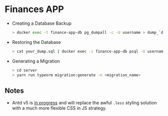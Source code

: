 # Finances APP

- Creating a Database Backup

  ```bash
  > docker exec -t finance-app-db pg_dumpall -c -U username > dump_`date +%Y-%m-%d"_"%H_%M_%S`.sql
  ```

- Restoring the Database
  ```bash
  > cat your_dump.sql | docker exec -i finance-app-db psql -U username -d database
  ```

* Generating a Migration
  ```bash
  > cd server
  > yarn run typeorm migration:generate -n <migration_name>
  ```

## Notes

- Antd v5 is [in progress](https://github.com/ant-design/ant-design/issues/33862) and will replace the awful `.less` styling solution with a much more flexible CSS in JS strategy.
